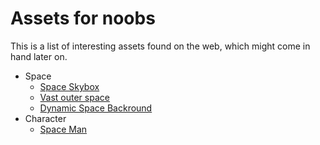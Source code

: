 # Assets for noobs #

This is a list of interesting assets found on the web, which might come in hand later on.

* Space
  * [Space Skybox](https://assetstore.unity.com/packages/2d/textures-materials/sky/10-space-skyboxes-105665)
  * [Vast outer space](https://assetstore.unity.com/packages/3d/environments/sci-fi/vast-outer-space-38913)
  * [Dynamic Space Backround](https://assetstore.unity.com/packages/2d/textures-materials/dynamic-space-background-lite-104606)
* Character
  * [Space Man](https://assetstore.unity.com/packages/3d/characters/humanoids/free-animated-space-man-61548)
